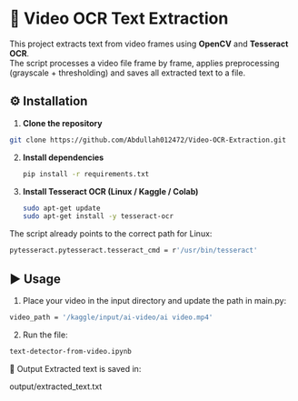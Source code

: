 # 🎥 Video OCR Text Extraction

This project extracts text from video frames using **OpenCV** and **Tesseract OCR**.  
The script processes a video file frame by frame, applies preprocessing (grayscale + thresholding) and saves all extracted text to a file.



## ⚙️ Installation

1. **Clone the repository**
```bash
git clone https://github.com/Abdullah012472/Video-OCR-Extraction.git
```

2. **Install dependencies**
   ```bash
   pip install -r requirements.txt
   ```

3. **Install Tesseract OCR (Linux / Kaggle / Colab)**
   ```bash
   sudo apt-get update
   sudo apt-get install -y tesseract-ocr
   ```
The script already points to the correct path for Linux:
```bash
pytesseract.pytesseract.tesseract_cmd = r'/usr/bin/tesseract'
```
## ▶️ Usage
1. Place your video in the input directory and update the path in main.py:
```bash
video_path = '/kaggle/input/ai-video/ai video.mp4'
```
2. Run the file:
```bash
text-detector-from-video.ipynb
```
📂 Output
Extracted text is saved in:

output/extracted_text.txt
